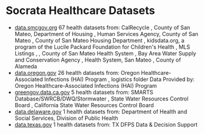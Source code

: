 
Socrata Healthcare Datasets
======================
* [data.smcgov.org](./socrata_markdown/data.smcgov.org.md) 67 health datasets from:  CalRecycle , County of San Mateo, Department of Housing , Human Services Agency, County of San Mateo , County of San Mateo Housing Department , kidsdata.org, a program of the Lucile Packard Foundation for Children's Health , MLS Listings ,  , County of San Mateo Health System , Bay Area Water Supply and Conservation Agency , Health System, San Mateo , County of Alameda 
* [data.oregon.gov](./socrata_markdown/data.oregon.gov.md) 26 health datasets from:  Oregon Healthcare-Associated Infections (HAI) Program , logistics folder Data Provided by: Oregon Healthcare-Associated Infections (HAI) Program 
* [greengov.data.ca.gov](./socrata_markdown/greengov.data.ca.gov.md) 5 health datasets from:  SMARTS Database/SWRCB/DWQ/Stormwater , State Water Resources Control Board , California State Water Resources Control Board 
* [data.delaware.gov](./socrata_markdown/data.delaware.gov.md) 1 health datasets from:  Department of Health and Social Services, Division of Public Health 
* [data.texas.gov](./socrata_markdown/data.texas.gov.md) 1 health datasets from:  TX DFPS Data & Decision Support 

